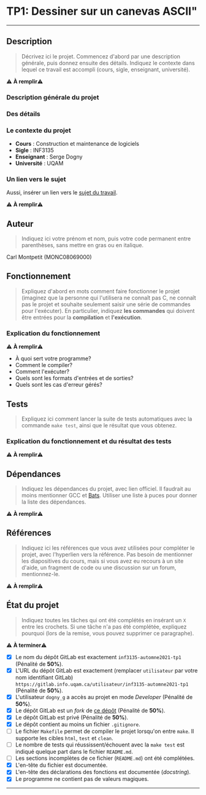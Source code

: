 # TP1: Dessiner sur un canevas ASCII"

---

## Description

> Décrivez ici le projet. Commencez d'abord par une description générale, puis
> donnez ensuite des détails. Indiquez le contexte dans lequel ce travail est
> accompli (cours, sigle, enseignant, université).

⚠️ **À remplir**⚠️

### Description générale du projet

### Des détails

### Le contexte du projet

- **Cours** : Construction et maintenance de logiciels
- **Sigle** : INF3135
- **Enseignant** : Serge Dogny
- **Université** : UQAM

### Un lien vers le sujet

Aussi, insérer un lien vers le [sujet du travail](sujet.md).

⚠️ **À remplir**⚠️

## Auteur

> Indiquez ici votre prénom et nom, puis votre code permanent entre parenthèses,
> sans mettre en gras ou en italique.

Carl Montpetit (MONC08069000)

## Fonctionnement

> Expliquez d'abord en mots comment faire fonctionner le projet (imaginez que la
> personne qui l'utilisera ne connaît pas C, ne connaît pas le projet et souhaite
> seulement saisir une série de commandes pour l'exécuter). En particulier,
> indiquez **les commandes** qui doivent être entrées pour la **compilation** et
> **l'exécution**.

### Explication du fonctionnement

⚠️ **À remplir**⚠️

- À quoi sert votre programme?
- Comment le compiler?
- Comment l'exécuter?
- Quels sont les formats d'entrées et de sorties?
- Quels sont les cas d'erreur gérés?

## Tests

> Expliquez ici comment lancer la suite de tests automatiques avec la commande
> `make test`, ainsi que le résultat que vous obtenez.

### Explication du fonctionnement et du résultat des tests

⚠️ **À remplir**⚠️

## Dépendances

> Indiquez les dépendances du projet, avec lien officiel. Il faudrait au moins
> mentionner GCC et [Bats](https://github.com/bats-core/bats-core). Utiliser une
> liste à puces pour donner la liste des dépendances.

⚠️ **À remplir**⚠️

## Références

> Indiquez ici les références que vous avez utilisées pour compléter le projet,
> avec l'hyperlien vers la référence. Pas besoin de mentionner les diapositives
> du cours, mais si vous avez eu recours à un site d'aide, un fragment de code ou
> une discussion sur un forum, mentionnez-le.

⚠️ **À remplir**⚠️

## État du projet

> Indiquez toutes les tâches qui ont été complétés en insérant un `X` entre les
> crochets. Si une tâche n'a pas été complétée, expliquez pourquoi (lors de la
> remise, vous pouvez supprimer ce paragraphe).

⚠️ **À terminer**⚠️

* [x] Le nom du dépôt GitLab est exactement `inf3135-automne2021-tp1` (Pénalité de
  **50%**).
* [x] L'URL du dépôt GitLab est exactement (remplacer `utilisateur` par votre
  nom identifiant GitLab) `https://gitlab.info.uqam.ca/utilisateur/inf3135-automne2021-tp1`
  (Pénalité de **50%**).
* [x] L'utilisateur `dogny_g` a accès au projet en mode *Developer*
  (Pénalité de **50%**).
* [x] Le dépôt GitLab est un *fork* de [ce
  dépôt](https://gitlab.info.uqam.ca/dogny_g/tp1-inf3135-a21)
  (Pénalité de **50%**).
* [x] Le dépôt GitLab est privé (Pénalité de **50%**).
* [x] Le dépôt contient au moins un fichier `.gitignore`.
* [ ] Le fichier `Makefile` permet de compiler le projet lorsqu'on entre
  `make`. Il supporte les cibles `html`, `test` et `clean`.
* [ ] Le nombre de tests qui réussissent/échouent avec la `make test` est
  indiqué quelque part dans le fichier `README.md`.
* [ ] Les sections incomplètes de ce fichier (`README.md`) ont été complétées.
* [x] L'en-tête du fichier est documentée.
* [x] L'en-tête des déclarations des fonctions est documentée (*docstring*).
* [x] Le programme ne contient pas de valeurs magiques.

---

